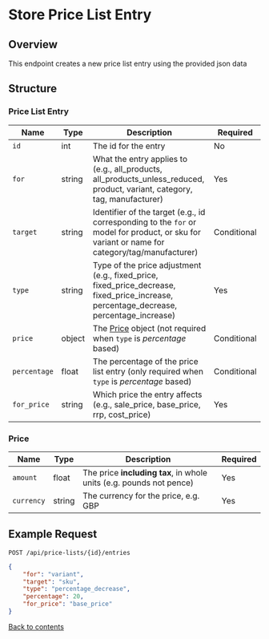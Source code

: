 # Store Price List Entry

## Overview

This endpoint creates a new price list entry using the provided json data

## Structure

### Price List Entry

| Name         | Type   | Description                                                                                                                                   | Required    |
|--------------|--------|-----------------------------------------------------------------------------------------------------------------------------------------------|-------------|
| `id`         | int    | The id for the entry                                                                                                                          | No          |
| `for`        | string | What the entry applies to (e.g., all_products, all_products_unless_reduced, product, variant, category, tag, manufacturer)                    | Yes         |
| `target`     | string | Identifier of the target (e.g., id corresponding to the `for` or model for product, or sku for variant or name for category/tag/manufacturer) | Conditional |
| `type`       | string | Type of the price adjustment (e.g., fixed_price, fixed_price_decrease, fixed_price_increase, percentage_decrease, percentage_increase)        | Yes         |
| `price`      | object | The [Price](#price) object (not required when `type` is *percentage* based)                                                                   | Conditional |
| `percentage` | float  | The percentage of the price list entry (only required when `type` is *percentage* based)                                                      | Conditional |
| `for_price`  | string | Which price the entry affects (e.g., sale_price, base_price, rrp, cost_price)                                                                 | Yes         |

### Price

| Name       | Type     | Description                                                           | Required |
|------------|----------|-----------------------------------------------------------------------|----------|
| `amount`   | float    | The price **including tax**, in whole units (e.g. pounds not pence)   | Yes      |
| `currency` | string   | The currency for the price, e.g. GBP                                  | Yes      |


## Example Request

```http request
POST /api/price-lists/{id}/entries
```

```json lines
{
    "for": "variant",
    "target": "sku",
    "type": "percentage_decrease",
    "percentage": 20,
    "for_price": "base_price"
}
```

[Back to contents](../../README.md#table-of-contents)
